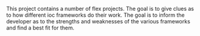 This project contains a number of flex projects. The goal is to give clues as to how different ioc frameworks do their work. The goal is to inform the developer as to the strengths and weaknesses of the various frameworks and find a best fit for them.